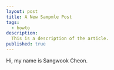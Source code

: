 ```yaml
---
layout: post
title: A New Sampmle Post
tags:
  - howto
description:
  This is a description of the article.
published: true
---
```


Hi, my name is Sangwook Cheon.
